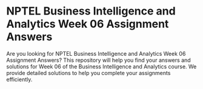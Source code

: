 # NPTEL Business Intelligence and Analytics Week 06 Assignment Answers

Are you looking for NPTEL Business Intelligence and Analytics Week 06 Assignment Answers? This repository will help you find your answers and solutions for Week 06 of the Business Intelligence and Analytics course. We provide detailed solutions to help you complete your assignments efficiently.